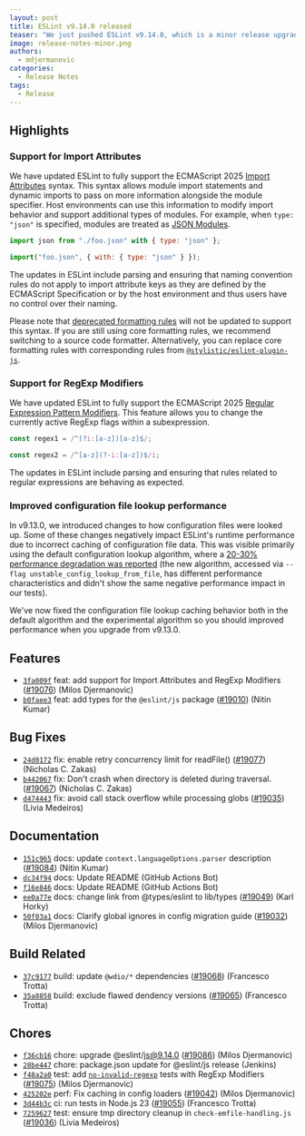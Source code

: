 ```yaml
---
layout: post
title: ESLint v9.14.0 released
teaser: "We just pushed ESLint v9.14.0, which is a minor release upgrade of ESLint. This release adds some new features and fixes several bugs found in the previous release."
image: release-notes-minor.png
authors:
  - mdjermanovic
categories:
  - Release Notes
tags:
  - Release
---
```



## Highlights

### Support for Import Attributes

We have updated ESLint to fully support the ECMAScript 2025 [Import Attributes](https://github.com/tc39/proposal-import-attributes) syntax. This syntax allows module import statements and dynamic imports to pass on more information alongside the module specifier. Host environments can use this information to modify import behavior and support additional types of modules. For example, when `type: "json"` is specified, modules are treated as [JSON Modules](https://github.com/tc39/proposal-json-modules).

```js
import json from "./foo.json" with { type: "json" };

import("foo.json", { with: { type: "json" } });
```

The updates in ESLint include parsing and ensuring that naming convention rules do not apply to import attribute keys as they are defined by the ECMAScript Specification or by the host environment and thus users have no control over their naming.

Please note that [deprecated formatting rules](/blog/2023/10/deprecating-formatting-rules/) will not be updated to support this syntax. If you are still using core formatting rules, we recommend switching to a source code formatter. Alternatively, you can replace core formatting rules with corresponding rules from [`@stylistic/eslint-plugin-js`](https://eslint.style/packages/js).

### Support for RegExp Modifiers

We have updated ESLint to fully support the ECMAScript 2025 [Regular Expression Pattern Modifiers](https://github.com/tc39/proposal-regexp-modifiers). This feature allows you to change the currently active RegExp flags within a subexpression.

```js
const regex1 = /^(?i:[a-z])[a-z]$/;

const regex2 = /^[a-z](?-i:[a-z])$/i;
```

The updates in ESLint include parsing and ensuring that rules related to regular expressions are behaving as expected.

### Improved configuration file lookup performance

In v9.13.0, we introduced changes to how configuration files were looked up. Some of these changes negatively impact ESLint's runtime performance due to incorrect caching of configuration file data. This was visible primarily using the default configuration lookup algorithm, where a [20-30% performance degradation was reported](https://github.com/eslint/eslint/issues/19025) (the new algorithm, accessed via `--flag unstable_config_lookup_from_file`, has different performance characteristics and didn't show the same negative performance impact in our tests).

We've now fixed the configuration file lookup caching behavior both in the default algorithm and the experimental algorithm so you should improved performance when you upgrade from v9.13.0.



## Features


* [`3fa009f`](https://github.com/eslint/eslint/commit/3fa009f25992d3d305437205be0ca145a0fb53f4) feat: add support for Import Attributes and RegExp Modifiers ([#19076](https://github.com/eslint/eslint/issues/19076)) (Milos Djermanovic)
* [`b0faee3`](https://github.com/eslint/eslint/commit/b0faee30e007a89bd7bdbc22a70223fabb99a541) feat: add types for the `@eslint/js` package ([#19010](https://github.com/eslint/eslint/issues/19010)) (Nitin Kumar)






## Bug Fixes


* [`24d0172`](https://github.com/eslint/eslint/commit/24d0172bbfb92cac663cb1631bd04e7539262066) fix: enable retry concurrency limit for readFile() ([#19077](https://github.com/eslint/eslint/issues/19077)) (Nicholas C. Zakas)
* [`b442067`](https://github.com/eslint/eslint/commit/b44206725247d30b10cd58859c388949f5489087) fix: Don't crash when directory is deleted during traversal. ([#19067](https://github.com/eslint/eslint/issues/19067)) (Nicholas C. Zakas)
* [`d474443`](https://github.com/eslint/eslint/commit/d474443109762f3b92811df0411965cf64f595c2) fix: avoid call stack overflow while processing globs ([#19035](https://github.com/eslint/eslint/issues/19035)) (Livia Medeiros)




## Documentation


* [`151c965`](https://github.com/eslint/eslint/commit/151c965aec1c46000ac7dfc67a1c04802112aafc) docs: update `context.languageOptions.parser` description ([#19084](https://github.com/eslint/eslint/issues/19084)) (Nitin Kumar)
* [`dc34f94`](https://github.com/eslint/eslint/commit/dc34f94a2ed25b37ac4aafcabed7bfae582db77e) docs: Update README (GitHub Actions Bot)
* [`f16e846`](https://github.com/eslint/eslint/commit/f16e846ac004bc32e52cd3991d14d7a89374bbb5) docs: Update README (GitHub Actions Bot)
* [`ee0a77e`](https://github.com/eslint/eslint/commit/ee0a77ea3caa5838bab704b54a577eefbed58f68) docs: change link from @types/eslint to lib/types ([#19049](https://github.com/eslint/eslint/issues/19049)) (Karl Horky)
* [`50f03a1`](https://github.com/eslint/eslint/commit/50f03a119e6827c03b1d6c86d3aa1f4820b609e8) docs: Clarify global ignores in config migration guide ([#19032](https://github.com/eslint/eslint/issues/19032)) (Milos Djermanovic)






## Build Related


* [`37c9177`](https://github.com/eslint/eslint/commit/37c9177aa07296a7a794c4b4ef5333e16fa22415) build: update `@wdio/*` dependencies ([#19068](https://github.com/eslint/eslint/issues/19068)) (Francesco Trotta)
* [`35a8858`](https://github.com/eslint/eslint/commit/35a8858d62cb050fa0b56702e55c94ffaaf6956d) build: exclude flawed dendency versions ([#19065](https://github.com/eslint/eslint/issues/19065)) (Francesco Trotta)




## Chores


* [`f36cb16`](https://github.com/eslint/eslint/commit/f36cb1649a85028fb3999ee2056ee467a907c061) chore: upgrade @eslint/js@9.14.0 ([#19086](https://github.com/eslint/eslint/issues/19086)) (Milos Djermanovic)
* [`28be447`](https://github.com/eslint/eslint/commit/28be4471f6eb61b4304ae3d17ea7eeacc6364bbe) chore: package.json update for @eslint/js release (Jenkins)
* [`f48a2a0`](https://github.com/eslint/eslint/commit/f48a2a0e9bf4a659b9af5e70e873fb631430c1ba) test: add [`no-invalid-regexp`](/docs/rules/no-invalid-regexp) tests with RegExp Modifiers ([#19075](https://github.com/eslint/eslint/issues/19075)) (Milos Djermanovic)
* [`425202e`](https://github.com/eslint/eslint/commit/425202ed49a1372c1719d4e7b48d0fbdda8af9fa) perf: Fix caching in config loaders ([#19042](https://github.com/eslint/eslint/issues/19042)) (Milos Djermanovic)
* [`3d44b3c`](https://github.com/eslint/eslint/commit/3d44b3c4751e4c44c32b879b65a723faee9c1c29) ci: run tests in Node.js 23 ([#19055](https://github.com/eslint/eslint/issues/19055)) (Francesco Trotta)
* [`7259627`](https://github.com/eslint/eslint/commit/725962731538eaa38d5d78b9e82ce3fccc9762d0) test: ensure tmp directory cleanup in `check-emfile-handling.js` ([#19036](https://github.com/eslint/eslint/issues/19036)) (Livia Medeiros)



